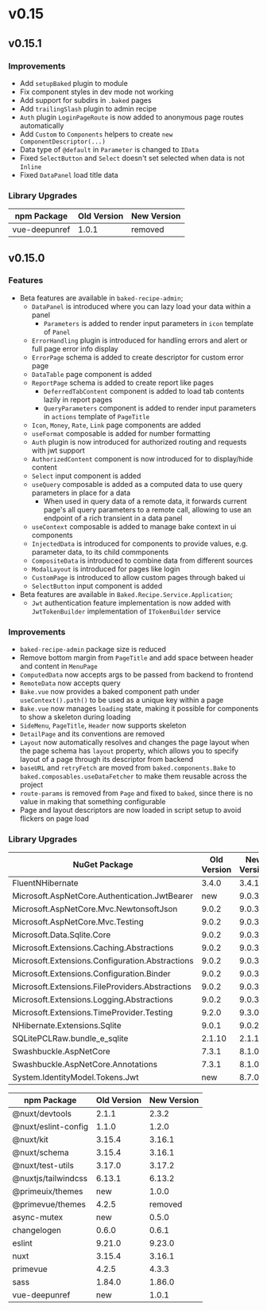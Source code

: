 # v0.15

## v0.15.1

### Improvements

- Add `setupBaked` plugin to module
- Fix component styles in dev mode not working
- Add support for subdirs in `.baked` pages
- Add `trailingSlash` plugin to admin recipe
- `Auth` plugin `LoginPageRoute` is now added to anonymous page routes
  automatically
- Add `Custom` to `Components` helpers to create `new ComponentDescriptor(...)`
- Data type of `@default` in `Parameter` is changed to `IData`
- Fixed `SelectButton` and `Select` doesn't set selected when data is not
  `Inline`
- Fixed `DataPanel` load title data

### Library Upgrades

| npm Package   | Old Version | New Version |
| ---           | ---         | ---         |
| vue-deepunref | 1.0.1       | removed     |

## v0.15.0

### Features

- Beta features are available in `baked-recipe-admin`;
  - `DataPanel` is introduced where you can lazy load your data within a panel
    - `Parameters` is added to render input parameters in `icon` template of
      `Panel`
  - `ErrorHandling` plugin is introduced for handling errors and alert or full
    page error info display
  - `ErrorPage` schema is added to create descriptor for custom error page
  - `DataTable` page component is added
  - `ReportPage` schema is added to create report like pages
    - `DeferredTabContent` component is added to load tab contents lazily in
      report pages
    - `QueryParameters` component is added to render input parameters in
      `actions` template of `PageTitle`
  - `Icon`, `Money`, `Rate`, `Link` page components are added
  - `useFormat` composable is added for number formatting
  - `Auth` plugin is now introduced for authorized routing and requests with
    jwt support
  - `AuthorizedContent` component is now introduced for to display/hide
    content
  - `Select` input component is added
  - `useQuery` composable is added as a computed data to use query parameters in
    place for a data
    - When used in query data of a remote data, it forwards current page's all
      query parameters to a remote call, allowing to use an endpoint of a rich
      transient in a data panel
  - `useContext` composable is added to manage bake context in ui components
  - `InjectedData` is introduced for components to provide values, e.g.
    parameter data, to its child commponents
  - `CompositeData` is introduced to combine data from different sources
  - `ModalLayout` is introduced for pages like login
  - `CustomPage` is introduced to allow custom pages through baked ui
  - `SelectButton` input component is added
- Beta features are available in `Baked.Recipe.Service.Application`;
  - `Jwt` authentication feature implementation is now added with
    `JwtTokenBuilder` implementation of `ITokenBuilder` service

### Improvements

- `baked-recipe-admin` package size is reduced
- Remove bottom margin from `PageTitle` and add space between header and content
  in `MenuPage`
- `ComputedData` now accepts args to be passed from backend to frontend
- `RemoteData` now accepts query
- `Bake.vue` now provides a baked component path under `useContext().path()` to
  be used as a unique key within a page
- `Bake.vue` now manages `loading` state, making it possible for components to
  show a skeleton during loading
- `SideMenu`, `PageTitle`, `Header` now supports skeleton
- `DetailPage` and its conventions are removed
- `Layout` now automatically resolves and changes the page layout when the page
  schema has `layout` property, which allows you to specify layout of a page
  through its descriptor from backend
- `baseURL` and `retryFetch` are moved from `baked.components.Bake` to
  `baked.composables.useDataFetcher` to make them reusable across the project
- `route-params` is removed from `Page` and fixed to `baked`, since there is no
  value in making that something configurable
- Page and layout descriptors are now loaded in script setup to avoid flickers
  on page load

### Library Upgrades

| NuGet Package                                   | Old Version | New Version |
| ---                                             | ---         | ---         |
| FluentNHibernate                                | 3.4.0       | 3.4.1       |
| Microsoft.AspNetCore.Authentication.JwtBearer   | new         | 9.0.3       |
| Microsoft.AspNetCore.Mvc.NewtonsoftJson         | 9.0.2       | 9.0.3       |
| Microsoft.AspNetCore.Mvc.Testing                | 9.0.2       | 9.0.3       |
| Microsoft.Data.Sqlite.Core                      | 9.0.2       | 9.0.3       |
| Microsoft.Extensions.Caching.Abstractions       | 9.0.2       | 9.0.3       |
| Microsoft.Extensions.Configuration.Abstractions | 9.0.2       | 9.0.3       |
| Microsoft.Extensions.Configuration.Binder       | 9.0.2       | 9.0.3       |
| Microsoft.Extensions.FileProviders.Abstractions | 9.0.2       | 9.0.3       |
| Microsoft.Extensions.Logging.Abstractions       | 9.0.2       | 9.0.3       |
| Microsoft.Extensions.TimeProvider.Testing       | 9.2.0       | 9.3.0       |
| NHibernate.Extensions.Sqlite                    | 9.0.1       | 9.0.2       |
| SQLitePCLRaw.bundle_e_sqlite                    | 2.1.10      | 2.1.11      |
| Swashbuckle.AspNetCore                          | 7.3.1       | 8.1.0       |
| Swashbuckle.AspNetCore.Annotations              | 7.3.1       | 8.1.0       |
| System.IdentityModel.Tokens.Jwt                 | new         | 8.7.0       |

| npm Package                                   | Old Version | New Version |
| ---                                           | ---         | ---         |
| @nuxt/devtools                                | 2.1.1       | 2.3.2       |
| @nuxt/eslint-config                           | 1.1.0       | 1.2.0       |
| @nuxt/kit                                     | 3.15.4      | 3.16.1      |
| @nuxt/schema                                  | 3.15.4      | 3.16.1      |
| @nuxt/test-utils                              | 3.17.0      | 3.17.2      |
| @nuxtjs/tailwindcss                           | 6.13.1      | 6.13.2      |
| @primeuix/themes                              | new         | 1.0.0       |
| @primevue/themes                              | 4.2.5       | removed     |
| async-mutex                                   | new         | 0.5.0       |
| changelogen                                   | 0.6.0       | 0.6.1       |
| eslint                                        | 9.21.0      | 9.23.0      |
| nuxt                                          | 3.15.4      | 3.16.1      |
| primevue                                      | 4.2.5       | 4.3.3       |
| sass                                          | 1.84.0      | 1.86.0      |
| vue-deepunref                                 | new         | 1.0.1       |
